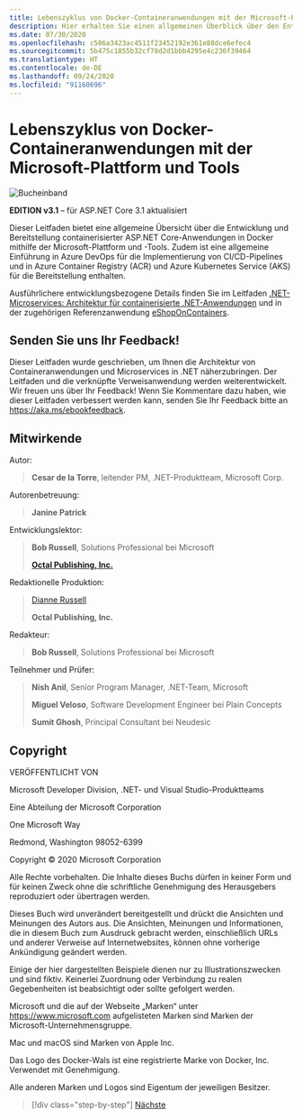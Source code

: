 ```yaml
---
title: Lebenszyklus von Docker-Containeranwendungen mit der Microsoft-Plattform und Tools
description: Hier erhalten Sie einen allgemeinen Überblick über den Entwicklungs- und Bereitstellungsprozess für containerisierte Anwendungen mit Docker- und Microsoft-Plattformen und -Tools.
ms.date: 07/30/2020
ms.openlocfilehash: c506a3423ac4511f23452192e361e88dce6efec4
ms.sourcegitcommit: 5b475c1855b32cf78d2d1bbb4295e4c236f39464
ms.translationtype: HT
ms.contentlocale: de-DE
ms.lasthandoff: 09/24/2020
ms.locfileid: "91160696"
---
```

# <a name="containerized-docker-application-lifecycle-with-microsoft-platform-and-tools"></a>Lebenszyklus von Docker-Containeranwendungen mit der Microsoft-Plattform und Tools

![Bucheinband](./media/devops-book-cover-large-we.png)

**EDITION v3.1** – für ASP.NET Core 3.1 aktualisiert

Dieser Leitfaden bietet eine allgemeine Übersicht über die Entwicklung und Bereitstellung containerisierter ASP.NET Core-Anwendungen in Docker mithilfe der Microsoft-Plattform und -Tools. Zudem ist eine allgemeine Einführung in Azure DevOps für die Implementierung von CI/CD-Pipelines und in Azure Container Registry (ACR) und Azure Kubernetes Service (AKS) für die Bereitstellung enthalten.

Ausführlichere entwicklungsbezogene Details finden Sie im Leitfaden [.NET-Microservices: Architektur für containerisierte .NET-Anwendungen](../microservices/index.md) und in der zugehörigen Referenzanwendung [eShopOnContainers](https://github.com/dotnet-architecture/eShopOnContainers).

## <a name="send-us-your-feedback"></a>Senden Sie uns Ihr Feedback!

Dieser Leitfaden wurde geschrieben, um Ihnen die Architektur von Containeranwendungen und Microservices in .NET näherzubringen. Der Leitfaden und die verknüpfte Verweisanwendung werden weiterentwickelt. Wir freuen uns über Ihr Feedback! Wenn Sie Kommentare dazu haben, wie dieser Leitfaden verbessert werden kann, senden Sie Ihr Feedback bitte an <https://aka.ms/ebookfeedback>.

## <a name="credits"></a>Mitwirkende

Autor:

> **Cesar de la Torre**, leitender PM, .NET-Produktteam, Microsoft Corp.

Autorenbetreuung:

> **Janine Patrick**

Entwicklungslektor:

> **Bob Russell**, Solutions Professional bei Microsoft
>
> [**Octal Publishing, Inc.** ](http://www.octalpub.com/)

Redaktionelle Produktion:

> [Dianne Russell](http://www.octalpub.com/)
>
> **Octal Publishing, Inc.**

Redakteur:

> **Bob Russell**, Solutions Professional bei Microsoft

Teilnehmer und Prüfer:

> **Nish Anil**, Senior Program Manager, .NET-Team, Microsoft
>
> **Miguel Veloso**, Software Development Engineer bei Plain Concepts
>
> **Sumit Ghosh**, Principal Consultant bei Neudesic

## <a name="copyright"></a>Copyright

VERÖFFENTLICHT VON

Microsoft Developer Division, .NET- und Visual Studio-Produktteams

Eine Abteilung der Microsoft Corporation

One Microsoft Way

Redmond, Washington 98052-6399

Copyright &copy; 2020 Microsoft Corporation

Alle Rechte vorbehalten. Die Inhalte dieses Buchs dürfen in keiner Form und für keinen Zweck ohne die schriftliche Genehmigung des Herausgebers reproduziert oder übertragen werden.

Dieses Buch wird unverändert bereitgestellt und drückt die Ansichten und Meinungen des Autors aus. Die Ansichten, Meinungen und Informationen, die in diesem Buch zum Ausdruck gebracht werden, einschließlich URLs und anderer Verweise auf Internetwebsites, können ohne vorherige Ankündigung geändert werden.

Einige der hier dargestellten Beispiele dienen nur zu Illustrationszwecken und sind fiktiv. Keinerlei Zuordnung oder Verbindung zu realen Gegebenheiten ist beabsichtigt oder sollte gefolgert werden.

Microsoft und die auf der Webseite „Marken“ unter <https://www.microsoft.com> aufgelisteten Marken sind Marken der Microsoft-Unternehmensgruppe.

Mac und macOS sind Marken von Apple Inc.

Das Logo des Docker-Wals ist eine registrierte Marke von Docker, Inc. Verwendet mit Genehmigung.

Alle anderen Marken und Logos sind Eigentum der jeweiligen Besitzer.

>[!div class="step-by-step"]
>[Nächste](introduction-to-containers-and-docker.md)
